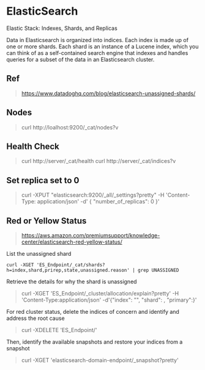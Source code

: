 # ElasticSearch
Elastic Stack: Indexes, Shards, and Replicas

Data in Elasticsearch is organized into indices. Each index is made up of one or more shards. Each shard is an instance of a Lucene index, which you can think of as a self-contained search engine that indexes and handles queries for a subset of the data in an Elasticsearch cluster.

## Ref
> https://www.datadoghq.com/blog/elasticsearch-unassigned-shards/

## Nodes
> curl http://loalhost:9200/_cat/nodes?v

## Health Check
> curl http://server/_cat/health
> curl http://server/_cat/indices?v

## Set replica set to 0
> curl -XPUT "elasticsearch:9200/_all/_settings?pretty" -H 'Content-Type: application/json' -d' { "number_of_replicas": 0 }'

## Red or Yellow Status
> https://aws.amazon.com/premiumsupport/knowledge-center/elasticsearch-red-yellow-status/

List the unassigned shard
```
curl -XGET 'ES_Endpoint/_cat/shards?h=index,shard,prirep,state,unassigned.reason' | grep UNASSIGNED
```

Retrieve the details for why the shard is unassigned
> curl -XGET 'ES_Endpoint/_cluster/allocation/explain?pretty' -H 'Content-Type:application/json' -d'{"index": "<index name>", "shard": <shardId>, "primary":<true or false>}'

For red cluster status, delete the indices of concern and identify and address the root cause
> curl -XDELETE 'ES_Endpoint/<index names>'

Then, identify the available snapshots and restore your indices from a snapshot
> curl -XGET 'elasticsearch-domain-endpoint/_snapshot?pretty'

